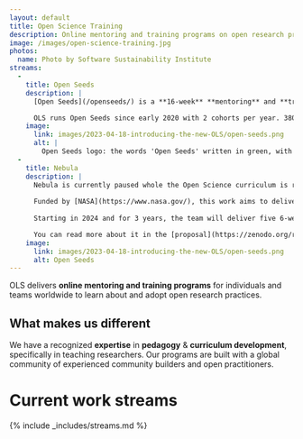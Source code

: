 ```yaml
---
layout: default
title: Open Science Training
description: Online mentoring and training programs on open research practices.
image: /images/open-science-training.jpg
photos:
  name: Photo by Software Sustainability Institute
streams:
  -
    title: Open Seeds
    description: |
      [Open Seeds](/openseeds/) is a **16-week** **mentoring** and **training** program for people interested in applying **open principles** in their work and becoming **Open Science ambassadors** in their communities.

      OLS runs Open Seeds since early 2020 with 2 cohorts per year. 380+ people participating in 260+ projects were taught with the support of 130+ mentors, 170+ experts, and 30+ facilitators.
    image: 
      link: images/2023-04-18-introducing-the-new-OLS/open-seeds.png
      alt: |
        Open Seeds logo: the words 'Open Seeds' written in green, with a seedling above the letter p. Underneath, the words 'Mentoring and Training Program' written in black.
  -
    title: Nebula
    description: |
      Nebula is currently paused whole the Open Science curriculum is refreshed. 
      
      Funded by [NASA](https://www.nasa.gov/), this work aims to deliver fully virtual training cohorts for the NASA open science curriculum with a highly qualitative component throughout the training. 
      
      Starting in 2024 and for 3 years, the team will deliver five 6-week Virtual Cohorts per year. The cohorts will include guided reflection and hands-on implementation of open science concepts, processes, and techniques. This program will teach one Module per week, by bringing in expert speakers from across different scientific domains, allowing learners to actively embed their training in their work and reflect on their learning with a mentor.

      You can read more about it in the [proposal](https://zenodo.org/records/8250979).
    image: 
      link: images/2023-04-18-introducing-the-new-OLS/open-seeds.png
      alt: Open Seeds
---
```


OLS delivers **online mentoring and training programs** for individuals and teams worldwide to learn about and adopt open research practices. 

## What makes us different

We have a recognized **expertise** in **pedagogy** & **curriculum development**, specifically in teaching researchers. Our programs are built with a global community of experienced community builders and open practitioners.

# Current work streams

{% include _includes/streams.md %}

